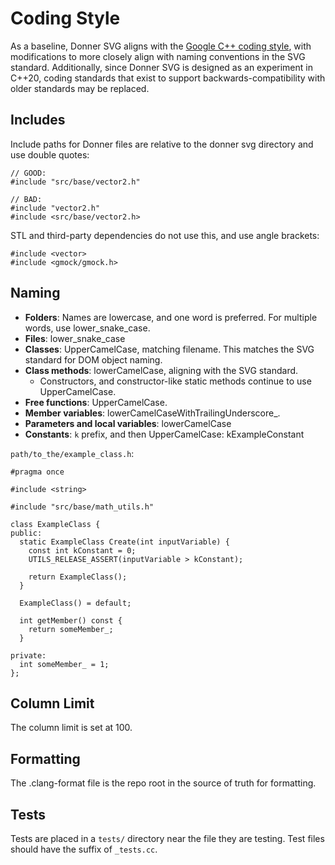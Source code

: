 # Coding Style

As a baseline, Donner SVG aligns with the [Google C++ coding style](https://google.github.io/styleguide/cppguide.html), with modifications to more closely align with naming conventions in the SVG standard. Additionally, since Donner SVG is designed as an experiment in C++20, coding standards that exist to support backwards-compatibility with older standards may be replaced.


## Includes

Include paths for Donner files are relative to the donner svg directory and use double quotes:

```
// GOOD:
#include "src/base/vector2.h"

// BAD:
#include "vector2.h"
#include <src/base/vector2.h>
```

STL and third-party dependencies do not use this, and use angle brackets:
```
#include <vector>
#include <gmock/gmock.h>
```

## Naming

* **Folders**: Names are lowercase, and one word is preferred. For multiple words, use lower_snake_case.
* **Files**: lower_snake_case
* **Classes**: UpperCamelCase, matching filename. This matches the SVG standard for DOM object naming.
* **Class methods**: lowerCamelCase, aligning with the SVG standard.
  * Constructors, and constructor-like static methods continue to use UpperCamelCase.
* **Free functions**: UpperCamelCase.
* **Member variables**: lowerCamelCaseWithTrailingUnderscore_.
* **Parameters and local variables**: lowerCamelCase
* **Constants**: `k` prefix, and then UpperCamelCase: kExampleConstant

`path/to_the/example_class.h`:
```
#pragma once

#include <string>

#include "src/base/math_utils.h"

class ExampleClass {
public:
  static ExampleClass Create(int inputVariable) {
    const int kConstant = 0;
    UTILS_RELEASE_ASSERT(inputVariable > kConstant);
    
    return ExampleClass();
  }

  ExampleClass() = default;

  int getMember() const {
    return someMember_;
  }

private:
  int someMember_ = 1;
};
```

## Column Limit

The column limit is set at 100.

## Formatting

The .clang-format file is the repo root in the source of truth for formatting.

## Tests

Tests are placed in a `tests/` directory near the file they are testing. Test files should have the suffix of `_tests.cc`.

